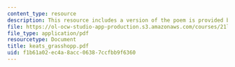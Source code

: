 ```yaml
---
content_type: resource
description: This resource includes a version of the poem is provided by John Keats.
file: https://ol-ocw-studio-app-production.s3.amazonaws.com/courses/21l-004-major-poets-fall-2001/f1b61a02ec4a8acc06387ccfbb9f6360_keats_grasshopp.pdf
file_type: application/pdf
resourcetype: Document
title: keats_grasshopp.pdf
uid: f1b61a02-ec4a-8acc-0638-7ccfbb9f6360
---
```

